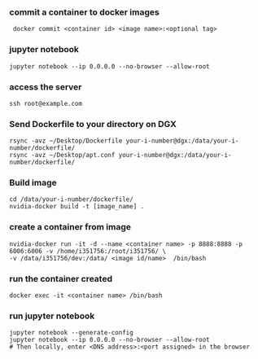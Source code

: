 ### commit a container to docker images
``` docker commit <container id> <image name>:<optional tag>```

### jupyter notebook
``` jupyter notebook --ip 0.0.0.0 --no-browser --allow-root ```

### access the server
``` ssh root@example.com ```

### Send Dockerfile to your directory on DGX
```
rsync -avz ~/Desktop/Dockerfile your-i-number@dgx:/data/your-i-number/dockerfile/
rsync -avz ~/Desktop/apt.conf your-i-number@dgx:/data/your-i-number/dockerfile/
```

### Build image
```
cd /data/your-i-number/dockerfile/
nvidia-docker build -t [image_name] .
```
### create a container from image
```
nvidia-docker run -it -d --name <container name> -p 8888:8888 -p 6006:6006 -v /home/i351756:/root/i351756/ \
-v /data/i351756/dev:/data/ <image id/name>  /bin/bash
```
### run the container created
``` docker exec -it <container name> /bin/bash ```

### run jupyter notebook
```
jupyter notebook --generate-config
jupyter notebook --ip 0.0.0.0 --no-browser --allow-root
# Then locally, enter <DNS address>:<port assigned> in the browser
```
